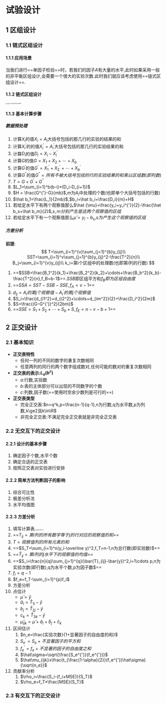 # 试验设计

## 1 区组设计

### 1.1 链式区组设计

#### 1.1.1 应用场景

当我们进行==单因子检验==时，若我们的因子$A$有大量的水平,此时如果采用一般的非平衡区组设计,会需要一个很大的实验次数.此时我们就应该考虑使用==链式区组设计==.

#### 1.1.2 链式区组设计

<img src="C:\Users\Administrator\Desktop\Typora文档\试验设计\image-20220331144246897.png" alt="image-20220331144246897" style="zoom: 25%;" />

#### 1.1.3 基本计算步骤

##### 数据预处理

1. 计算$X_i$的值$X_i=A_i$大括号包括的那几行的实验的结果的和
2. 计算$X_i^{'}$的的值$X_i^{'}=A_i^{'}$大括号包括的那几行的实验结果的和
3. 计算$D_i$的值$D_i=X_i-X_i^{'}$
4. 计算$G$的值$G=X_1+X_2+\cdots+X_b$
5. 计算$G^{'}$的值$G^{'}=X_{1}^{'}+X_2^{'}+\cdots+X_b^{'}$
6. 计算$G^{''}$的值$G^{''}=所有不被大括号包括的行的实验结果的和乘以区组数(即列数)$
7. $T=G+G^{'}+G^{''}$
8. $L_1=\sum_{i=1}^b(b-i)×(D_i-D_{i+1})$
9. $H = \frac{G^{'}-G}{mb}$,$m$为$A_i$中处理的个数(也即单个大括号包括的行数)
10. $\hat b_1=\frac{L_1}{2mb}$,$b_i=\hat b_i+\frac{D_i}{m}+H$
11. 若给定水平下有两个观察值那么$\hat {\mu}=\frac{y_i+y_i^{'}}{2}-\frac{\hat b_s+\hat b_m}{2}$,$s,m分别产生是这两个观察值的区组$
12. 若给定水平下有一个观察值那么$\hat \mu=y_i-b_s$,$s为产生这个观察值的区组$

##### 方差分析

**前提**:
$$
T=\sum_{i=1}^{v}\sum_{j=1}^{b}y_{ij}\\
SST=\sum_{i=1}^v\sum_{j=1}^{b}y_{ij}^2-\frac{T^2}{n}\\
B_j=\sum_{i=1}^{v}y_{ij}\\
k_i=第i个区组中的处理数(也即第i列的行数)
$$

1. ==$SSB=\frac{B_1^2}{k_1}+\frac{B_2^2}{k_2}+\cdots+\frac{B_b^2}{k_b}-\frac{T^2}{n},f_B=b-1$==.$SSB$即区组平方和$f_B即为区组自由度$
2. ==$SSA=SST-SSB-SSE,f_A=v-1$==
3. $d_{ij}=A_i的第j个观察值-A_{i}^{'}的第j个观察值$
4. $S_i=\frac{d_{i1^2}+d_{i2^2}+\cdots+d_{im^2}}{2}+\frac{D_i^2}{2m}$
5. $S=\frac{(G-G^{'})^2}{2bm}$
6. ==$SSE=S_1+S_2+\cdots+S_b+S,f_E=n-v-b+1$==

## 2 正交设计

### 2.1 基本知识

- **正交表特性**
  - 任何一列的不同的数字的重复次数相同
  - 任意两列的同行的两个数字组成数对,任何可能的数对的重复次数相同
- **正交表的表示:$L_a(b^c)$**
  - $a$:行数,实验数
  - $b$:表的主体部分可以出现的不同数字的个数
  - $c$:列数,因子数(==使用时空余少数列是可行的==)
- **正交表类型**
  - 完全正交表:$n=q^k,p=\frac{n-1}{q-1},n为行数,q为水平数,p为列数,k\ge2且k\in\R$
  - 非完全正交表:不满足完全正交表就是非完全正交表

### 2.2 无交互下的正交设计

#### 2.2.1 设计的基本步骤

1. 确定因子个数,水平个数
2. 确定合适的正交表
3. 按照正交表对实验进行安排

#### 2.2.2 简单方法判断因子的影响

1. 综合可比性
2. 极差分析法
3. 水平均值图

#### 2.2.3 方差分析

1. 填写计算表<img src="C:\Users\Administrator\Desktop\Typora文档\试验设计\1648889778592.jpg.jpg" alt="1648889778592.jpg" style="zoom: 20%;" />
2. ==$T_{ij}=第i列的所有数字等于j的行对应的观察值的和$==
3. $T=观察值列的所有元素的和$
4. ==$S_T=\sum_{i=1}^n(y_i-\overline y)^2,f_T=n-1,n为总行数(即实验数)$==
5. ==$\bar{T}_{ij}=第i列的j水平下的观察值的均值$==
6. ==$S_i=\frac{n}{q}\sum_{j=1}^{q}(\bar{T}_{ij}-\bar{y})^2,i=1\cdots p,n为实验次数(即行数),q为水平个数,p为因子数$==
7. $f_i=q-1$
8. $f_e=f_T-\sum_{i=1}^{p}f_i$
9. 方差分析
10. 点估计
    - $\hat \mu=\bar y$
    - $\hat a_i=\bar{T}_{1i}-\bar y$
    - $b_j=\bar{T}_{2j}-\bar y$
    - $c_k=\bar{T}_{3k}-\bar y$
    - $\hat\mu_{ijk}=\hat\mu+\hat a_i+\hat b_j+\hat c_k$
11. 区间估计
    1. $n_e=\frac{实验次数}{1+显著因子的自由度的和}$
    2. $S_e^{'}=S_e+不显著因子的平方和$
    3. $f_e^{'}=f_e+不显著的因子的自由度之和$
    4. $\hat\sigma=\sqrt{\frac{S_e^{'}}{f_e^{'}}}$
    5. $\hat\mu_{ijk}±\frac{t_{\frac{1-\alpha}{2}}(f_e^{'})\hat\sigma}{\sqrt{n_e}}$
12. 贡献率分析
    1. $\rho_i=\frac{S_i-(f_i×MSE)}{S_T}$
    2. $\rho_e=f_T×\frac{MSE}{S_T}$

### 2.3 有交互下的正交设计 